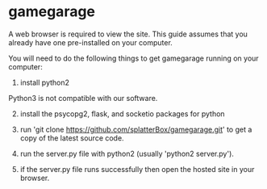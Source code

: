 # gamegarage

A web browser is required to view the site. This guide assumes that you already have one pre-installed on your computer. 

You will need to do the following things to get gamegarage running on your computer:

1) install python2

Python3 is not compatible with our software.

2) install the psycopg2, flask, and socketio packages for python

3) run 'git clone https://github.com/splatterBox/gamegarage.git' to get a copy of the latest source code.

4) run the server.py file with python2 (usually 'python2 server.py'). 

5) if the server.py file runs successfully then open the hosted site in your browser.
